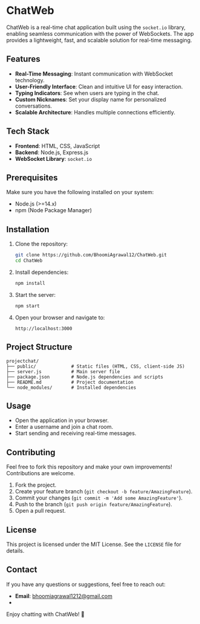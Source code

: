 # ChatWeb

ChatWeb is a real-time chat application built using the `socket.io` library, enabling seamless communication with the power of WebSockets. The app provides a lightweight, fast, and scalable solution for real-time messaging.

## Features

- **Real-Time Messaging**: Instant communication with WebSocket technology.
- **User-Friendly Interface**: Clean and intuitive UI for easy interaction.
- **Typing Indicators**: See when users are typing in the chat.
- **Custom Nicknames**: Set your display name for personalized conversations.
- **Scalable Architecture**: Handles multiple connections efficiently.

## Tech Stack

- **Frontend**: HTML, CSS, JavaScript
- **Backend**: Node.js, Express.js
- **WebSocket Library**: `socket.io`

## Prerequisites

Make sure you have the following installed on your system:

- Node.js (>=14.x)
- npm (Node Package Manager)

## Installation

1. Clone the repository:

   ```bash
   git clone https://github.com/BhoomiAgrawal12/ChatWeb.git
   cd ChatWeb
   ```

2. Install dependencies:

   ```bash
   npm install
   ```

3. Start the server:

   ```bash
   npm start
   ```

4. Open your browser and navigate to:

   ```
   http://localhost:3000
   ```

## Project Structure

```
projectchat/
├── public/             # Static files (HTML, CSS, client-side JS)
├── server.js           # Main server file
├── package.json        # Node.js dependencies and scripts
├── README.md           # Project documentation
└── node_modules/       # Installed dependencies
```

## Usage

- Open the application in your browser.
- Enter a username and join a chat room.
- Start sending and receiving real-time messages.

## Contributing

Feel free to fork this repository and make your own improvements! Contributions are welcome.

1. Fork the project.
2. Create your feature branch (`git checkout -b feature/AmazingFeature`).
3. Commit your changes (`git commit -m 'Add some AmazingFeature'`).
4. Push to the branch (`git push origin feature/AmazingFeature`).
5. Open a pull request.

## License

This project is licensed under the MIT License. See the `LICENSE` file for details.

## Contact

If you have any questions or suggestions, feel free to reach out:
- **Email**: bhoomiagrawal1212@gmail.com
- 
Enjoy chatting with ChatWeb! 🎉
